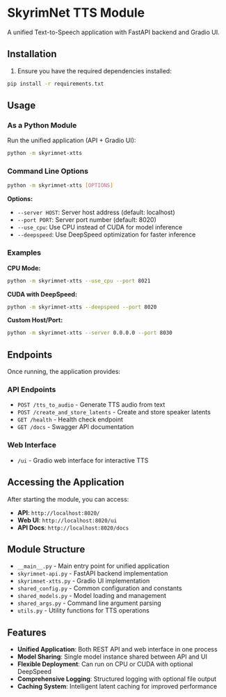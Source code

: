 # SkyrimNet TTS Module

A unified Text-to-Speech application with FastAPI backend and Gradio UI.

## Installation

1. Ensure you have the required dependencies installed:
```bash
pip install -r requirements.txt
```

## Usage

### As a Python Module

Run the unified application (API + Gradio UI):
```bash
python -m skyrimnet-xtts
```

### Command Line Options

```bash
python -m skyrimnet-xtts [OPTIONS]
```

**Options:**
- `--server HOST`: Server host address (default: localhost)
- `--port PORT`: Server port number (default: 8020)
- `--use_cpu`: Use CPU instead of CUDA for model inference
- `--deepspeed`: Use DeepSpeed optimization for faster inference

### Examples

**CPU Mode:**
```bash
python -m skyrimnet-xtts --use_cpu --port 8021
```

**CUDA with DeepSpeed:**
```bash
python -m skyrimnet-xtts --deepspeed --port 8020
```

**Custom Host/Port:**
```bash
python -m skyrimnet-xtts --server 0.0.0.0 --port 8030
```

## Endpoints

Once running, the application provides:

### API Endpoints
- `POST /tts_to_audio` - Generate TTS audio from text
- `POST /create_and_store_latents` - Create and store speaker latents
- `GET /health` - Health check endpoint
- `GET /docs` - Swagger API documentation

### Web Interface
- `/ui` - Gradio web interface for interactive TTS

## Accessing the Application

After starting the module, you can access:
- **API**: `http://localhost:8020/`
- **Web UI**: `http://localhost:8020/ui`
- **API Docs**: `http://localhost:8020/docs`

## Module Structure

- `__main__.py` - Main entry point for unified application
- `skyrimnet-api.py` - FastAPI backend implementation
- `skyrimnet-xtts.py` - Gradio UI implementation
- `shared_config.py` - Common configuration and constants
- `shared_models.py` - Model loading and management
- `shared_args.py` - Command line argument parsing
- `utils.py` - Utility functions for TTS operations

## Features

- **Unified Application**: Both REST API and web interface in one process
- **Model Sharing**: Single model instance shared between API and UI
- **Flexible Deployment**: Can run on CPU or CUDA with optional DeepSpeed
- **Comprehensive Logging**: Structured logging with optional file output
- **Caching System**: Intelligent latent caching for improved performance